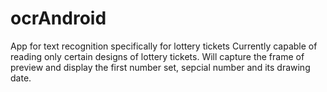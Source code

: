 # ocrAndroid
App for text recognition specifically for lottery tickets
Currently capable of reading only certain designs of lottery tickets.
Will capture the frame of preview and display the first number set, sepcial number and its drawing date.
